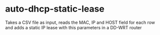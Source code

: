 # auto-dhcp-static-lease
Takes a CSV file as input, reads the MAC, IP and HOST field for each row and adds a static IP lease with this parameters in a DD-WRT router
